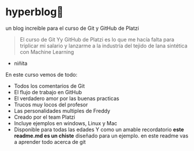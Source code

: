# hyperblog💚
un blog increible para el curso de Git y GitHub de Platzi
>El curso de Git Yy GitHub de Platzi es lo que me hacía falta para triplicar mi salario y lanzarme a la industría del tejido de lana sintética con Machine Learning
- niñita

En este curso vemos de todo:

* Todos los comentarios de Git
* El flujo de trabajo en GitHub
* El verdadero amor por las buenas practicas
* Trucos muy locos del profesor 
* Las personalidades multiples de Freddy
* Creado por el team Platzi 
* Incluye ejemplos en windows, Linux y Mac
* Disponible para todas las edades
Y como un amable recordatorio **este readme.md es un chiste** diseñado para un ejemplo.
en este readme vas a aprender todo acerca de git 